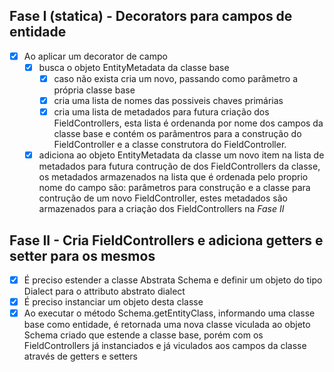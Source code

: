 ## Fase I (statica) - Decorators para campos de entidade
- [x] Ao aplicar um decorator de campo
  - [x] busca o objeto EntityMetadata da classe base
    - [x] caso não exista cria um novo, passando como parâmetro a própria classe base 
    - [x] cria uma lista de nomes das possiveis chaves primárias
    - [x] cria uma lista de metadados para futura criação dos FieldControllers, esta lista é ordenanda por nome dos campos da classe base e contém os parâmentros para a construção do FieldController e a classe construtora do FieldController.
  - [x] adiciona ao objeto EntityMetadata da classe um novo item na lista de metadados para futura contrução de dos FieldControllers da classe, os metadados armazenados na lista que é ordenada pelo proprio nome do campo são: parâmetros para construção e a classe para contrução de um novo FieldController, estes metadados são armazenados para a criação dos FieldControllers na *Fase II*

## Fase II - Cria FieldControllers e adiciona getters e setter para os mesmos
- [x] É preciso estender a classe Abstrata Schema e definir um objeto do tipo Dialect para o attributo abstrato dialect
- [x] É preciso instanciar um objeto desta classe
- [x] Ao executar o método Schema.getEntityClass, informando uma classe base como entidade, é retornada uma nova classe viculada ao objeto Schema criado que estende a classe base, porém com os FieldControllers já instanciados e já viculados aos campos da classe através de getters e setters